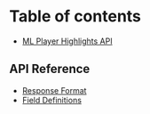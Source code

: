 # Table of contents

* [ML Player Highlights API](README.md)

## API Reference
* [Response Format](api-reference/response-format.md)
* [Field Definitions](api-reference/field-definitions.md)
